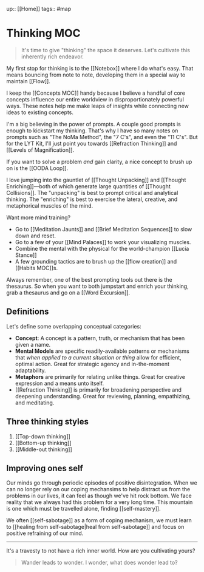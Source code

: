 up:: [[Home]]
tags:: #map 

# Thinking MOC

> It's time to give "thinking" the space it deserves. Let's cultivate this inherently rich endeavor.

My first stop for thinking is to the [[Notebox]] where I do what's easy. That means bouncing from note to note, developing them in a special way to maintain [[Flow]]. 

I keep the [[Concepts MOC]] handy because I believe a handful of core concepts influence our entire worldview in disproportionately powerful ways. These notes help me make leaps of insights while connecting new ideas to existing concepts.

I'm a big believing in the power of prompts. A couple good prompts is enough to kickstart my thinking. That's why I have so many notes on prompts such as "The NoMa Method", the "7 C's", and even the "11 C's". But for the LYT Kit, I'll just point you towards [[Refraction Thinking]] and [[Levels of Magnification]]. 

If you want to solve a problem *and* gain clarity, a nice concept to brush up on is the [[OODA Loop]].

I love jumping into the gauntlet of [[Thought Unpacking]] and [[Thought Enriching]]—both of which generate large quantities of [[Thought Collisions]]. The "unpacking" is best to prompt critical and analytical thinking. The "enriching" is best to exercise the lateral, creative, and metaphorical muscles of the mind.

Want more mind training? 

- Go to [[Meditation Jaunts]] and [[Brief Meditation Sequences]] to slow down and reset.
- Go to a few of your [[Mind Palaces]] to work your visualizing muscles.
- Combine the mental with the physical for the world-champion [[Lucia Stance]]
- A few grounding tactics are to brush up the [[flow creation]] and [[Habits MOC]]s.

Always remember, one of the best prompting tools out there is the thesaurus. So when you want to both jumpstart and enrich your thinking, grab a thesaurus and go on a [[Word Excursion]].

## Definitions
Let's define some overlapping conceptual categories:

- **Concept**: A concept is a pattern, truth, or mechanism that has been given a name.
- **Mental Models** are specific readily-available patterns or mechanisms that *when applied to a current situation or thing* allow for efficient, optimal action. Great for strategic agency and in-the-moment adaptability.
- **Metaphors** are primarily for relating unlike things. Great for creative expression and a means unto itself.
- [[Refraction Thinking]] is primarily for broadening perspective and deepening understanding. Great for reviewing, planning, empathizing, and meditating. 

## Three thinking styles
1. [[Top-down thinking]]
2. [[Bottom-up thinking]]
3. [[Middle-out thinking]]

## Improving ones self

Our minds go through periodic episodes of positive disintegration. When we can no longer rely on our coping mechansims to help distract us from the problems in our lives, it can feel as though we've hit rock bottom. We face reality that we always had this problem for a very long time. This mountain is one which must be travelled alone, finding [[self-mastery]]. 

We often [[self-sabotage]] as a form of coping mechanism, we must learn to [[healing from self-sabotage|heal from self-sabotage]] and focus on positive refraining of our mind.


---

It's a travesty to not have a rich inner world. How are you cultivating yours?

> Wander leads to wonder. I wonder, what does wonder lead to?